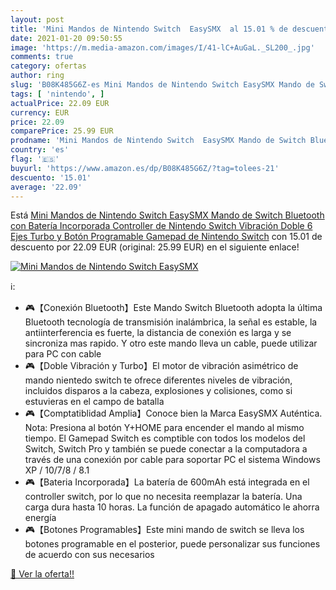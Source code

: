 ```yaml
---
layout: post
title: 'Mini Mandos de Nintendo Switch  EasySMX  al 15.01 % de descuento'
date: 2021-01-20 09:50:55
image: 'https://m.media-amazon.com/images/I/41-lC+AuGaL._SL200_.jpg'
comments: true
category: ofertas
author: ring
slug: 'B08K485G6Z-es Mini Mandos de Nintendo Switch EasySMX Mando de Switch...'
tags: [ 'nintendo', ]
actualPrice: 22.09 EUR
currency: EUR
price: 22.09
comparePrice: 25.99 EUR
prodname: 'Mini Mandos de Nintendo Switch  EasySMX Mando de Switch Bluetooth con Batería Incorporada  Controller de Nintendo Switch Vibración Doble  6 Ejes  Turbo y Botón Programable  Gamepad de Nintendo Switch'
country: 'es'
flag: '🇪🇸'
buyurl: 'https://www.amazon.es/dp/B08K485G6Z/?tag=tolees-21'
descuento: '15.01'
average: '22.09'
---
```


Está [Mini Mandos de Nintendo Switch  EasySMX Mando de Switch Bluetooth con Batería Incorporada  Controller de Nintendo Switch Vibración Doble  6 Ejes  Turbo y Botón Programable  Gamepad de Nintendo Switch](https://www.amazon.es/dp/B08K485G6Z/?tag=tolees-21) con 15.01 de descuento por 22.09 EUR (original: 25.99 EUR) en el siguiente enlace!

[![Mini Mandos de Nintendo Switch  EasySMX ](https://m.media-amazon.com/images/I/41-lC+AuGaL._SL200_.jpg)](https://www.amazon.es/dp/B08K485G6Z/?tag=tolees-21)

ℹ️:

- 🎮【Conexión Bluetooth】Este Mando Switch Bluetooth adopta la última Bluetooth tecnología de transmisión inalámbrica, la señal es estable, la antiinterferencia es fuerte, la distancia de conexión es larga y se sincroniza mas rapido. Y otro este mando lleva un cable, puede utilizar para PC con cable
- 🎮【Doble Vibración y Turbo】El motor de vibración asimétrico de mando nientedo switch te ofrece diferentes niveles de vibración, incluidos disparos a la cabeza, explosiones y colisiones, como si estuvieras en el campo de batalla
- 🎮【Comptatiblidad Amplia】Conoce bien la Marca EasySMX Auténtica. Nota: Presiona al botón Y+HOME para encender el mando al mismo tiempo. El Gamepad Switch es comptible con todos los modelos del Switch, Switch Pro y también se puede conectar a la computadora a través de una conexión por cable para soportar PC el sistema Windows XP / 10/7/8 / 8.1
- 🎮【Bateria Incorporada】La batería de 600mAh está integrada en el controller switch, por lo que no necesita reemplazar la batería. Una carga dura hasta 10 horas. La función de apagado automático le ahorra energía
- 🎮【Botones Programables】Este mini mando de switch se lleva los botones programable en el posterior, puede personalizar sus funciones de acuerdo con sus necesarios

[🛒 Ver la oferta!!](https://www.amazon.es/dp/B08K485G6Z/?tag=tolees-21)
